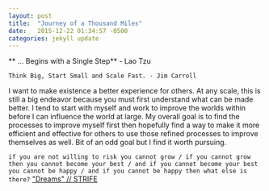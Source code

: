 ```yaml
---
layout: post
title:  "Journey of a Thousand Miles"
date:   2015-12-22 01:34:57 -0500
categories: jekyll update
---
```


** ... Begins with a Single Step** - Lao Tzu

`Think Big, Start Small and Scale Fast. - Jim Carroll`

I want to make existence a better experience for others.
At any scale, this is still a big endeavor because you must first understand what can be made better.
I tend to start with myself and work to improve the worlds within before I can influence the world at large.
My overall goal is to find the processes to improve myself first then hopefully find a way to make it more efficient and effective for others to use those refined processes to improve themselves as well.
Bit of an odd goal but I find it worth pursuing.

`if you are not willing to risk you cannot grow /
if you cannot grow then you cannot become your best /
and if you cannot become your best you cannot be happy /
and if you cannot be happy then what else is there?`
["Dreams" // STRIFE](https://www.youtube.com/watch?v=nO-j1oJW440)
